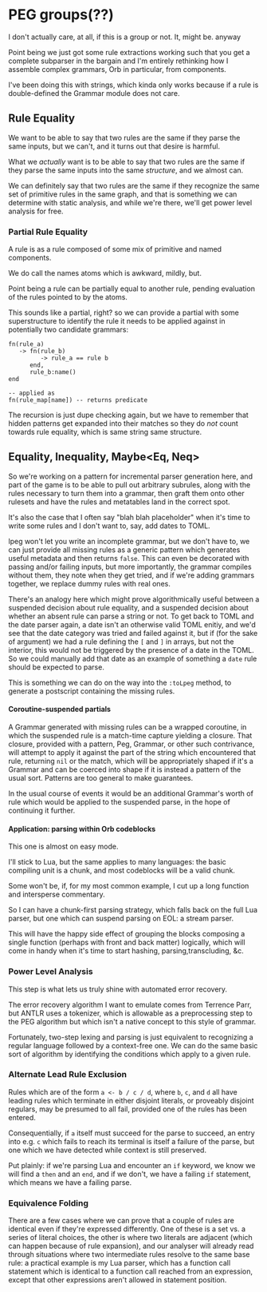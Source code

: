 # PEG groups\(??\)


I don't actually care, at all, if this is a group or not\. It, might be\. anyway


Point being we just got some rule extractions working such that you get a
complete subparser in the bargain and I'm entirely rethinking how I assemble
complex grammars, Orb in particular, from components\.

I've been doing this with strings, which kinda only works because if a rule
is double\-defined the Grammar module does not care\.


## Rule Equality

We want to be able to say that two rules are the same if they parse the same
inputs, but we can't, and it turns out that desire is harmful\.

What we *actually* want is to be able to say that two rules are the same if
they parse the same inputs into the same *structure*, and we almost can\.

We can definitely say that two rules are the same if they recognize the same
set of primitive rules in the same graph, and that is something we can
determine with static analysis, and while we're there, we'll get power level
analysis for free\.


### Partial Rule Equality

A rule is as a rule composed of some mix of primitive and named components\.

We do call the names atoms which is awkward, mildly, but\.

Point being a rule can be partially equal to another rule, pending evaluation
of the rules pointed to by the atoms\.

This sounds like a partial, right? so we can provide a partial with some
superstructure to identify the rule it needs to be applied against in
potentially two candidate grammars:

```lun
fn(rule_a)
   -> fn(rule_b)
         -> rule_a == rule b
      end,
      rule_b:name()
end

-- applied as
fn(rule_map[name]) -- returns predicate
```

The recursion is just dupe checking again, but we have to remember that hidden
patterns get expanded into their matches so they do *not* count towards rule
equality, which is same string same structure\.


## Equality, Inequality, Maybe<Eq, Neq>

So we're working on a pattern for incremental parser generation here, and part
of the game is to be able to pull out arbitrary subrules, along with the rules
necessary to turn them into a grammar, then graft them onto other rulesets and
have the rules and metatables land in the correct spot\.

It's also the case that I often say "blah blah placeholder" when it's time to
write some rules and I don't want to, say, add dates to TOML\.

lpeg won't let you write an incomplete grammar, but we don't have to, we can
just provide all missing rules as a generic pattern which generates useful
metadata and then returns `false`\.  This can even be decorated with passing
and/or failing inputs, but more importantly, the grammar compiles without
them, they note when they get tried, and if we're adding grammars together,
we replace dummy rules with real ones\.

There's an analogy here which might prove algorithmically useful between a
suspended decision about rule equality, and a suspended decision about
whether an absent rule can parse a string or not\.  To get back to TOML and
the date parser again, a date isn't an otherwise valid TOML enitiy, and we'd
see that the date category was tried and failed against it, but if \(for the
sake of argument\) we had a rule defining the `[` and `]` in arrays, but not
the interior, this would not be triggered by the presence of a date in the
TOML\.  So we could manually add that date as an example of something a `date`
rule should be expected to parse\.

This is something we can do on the way into the `:toLpeg` method, to generate
a postscript containing the missing rules\.


#### Coroutine\-suspended partials

  A Grammar generated with missing rules can be a wrapped coroutine, in which
the suspended rule is a match\-time capture yielding a closure\.  That closure,
provided with a pattern, Peg, Grammar, or other such contrivance, will
attempt to apply it against the part of the string which encountered that
rule, returning `nil` or the match, which will be appropriately shaped if it's
a Grammar and can be coerced into shape if it is instead a pattern of the
usual sort\.  Patterns are too general to make guarantees\.

In the usual course of events it would be an additional Grammar's worth of
rule which would be applied to the suspended parse, in the hope of continuing
it further\.


#### Application: parsing within Orb codeblocks

This one is almost on easy mode\.

I'll stick to Lua, but the same applies to many languages: the basic compiling
unit is a chunk, and most codeblocks will be a valid chunk\.

Some won't be, if, for my most common example, I cut up a long function and
intersperse commentary\.

So I can have a chunk\-first parsing strategy, which falls back on the full
Lua parser, but one which can suspend parsing on EOL: a stream parser\.

This will have the happy side effect of grouping the blocks composing a single
function \(perhaps with front and back matter\) logically, which will come in
handy when it's time to start hashing, parsing,transcluding, &c\.



### Power Level Analysis

This step is what lets us truly shine with automated error recovery\.

The error recovery algorithm I want to emulate comes from Terrence Parr, but
ANTLR uses a tokenizer, which is allowable as a preprocessing step to the PEG
algorithm but which isn't a native concept to this style of grammar\.

Fortunately, two\-step lexing and parsing is just equivalent to recognizing
a regular language followed by a context\-free one\.  We can do the same basic
sort of algorithm by identifying the conditions which apply to a given rule\.



### Alternate Lead Rule Exclusion

Rules which are of the form ` a <- b / c / d `, where `b`, `c`, and `d` all
have leading rules which terminate in either disjoint literals, or proveably
disjoint regulars, may be presumed to all fail, provided one of the rules
has been entered\.

Consequentially, if `a` itself must succeed for the parse to succeed, an entry
into e\.g\. `c` which fails to reach its terminal is itself a failure of the
parse, but one which we have detected while context is still preserved\.

Put plainly: if we're parsing Lua and encounter an `if` keyword, we know we
will find a `then` and an `end`, and if we don't, we have a failing `if`
statement, which means we have a failing parse\.



### Equivalence Folding

There are a few cases where we can prove that a couple of rules are identical
even if they're expressed differently\. One of these is a set vs\. a series of
literal choices, the other is where two literals are adjacent \(which can
happen because of rule expansion\), and our analyser will already read through
situations where two intermediate rules resolve to the same base rule: a
practical example is my Lua parser, which has a function call statement which
is identical to a function call reached from an expression, except that other
expressions aren't allowed in statement position\.

